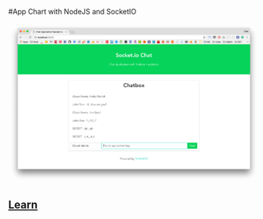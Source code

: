 #App Chart with NodeJS and SocketIO

![SCREENSHOT](socket-app.png)

## [Learn](https://devahoy.com/posts/chat-app-with-nodejs-and-socket-io/)